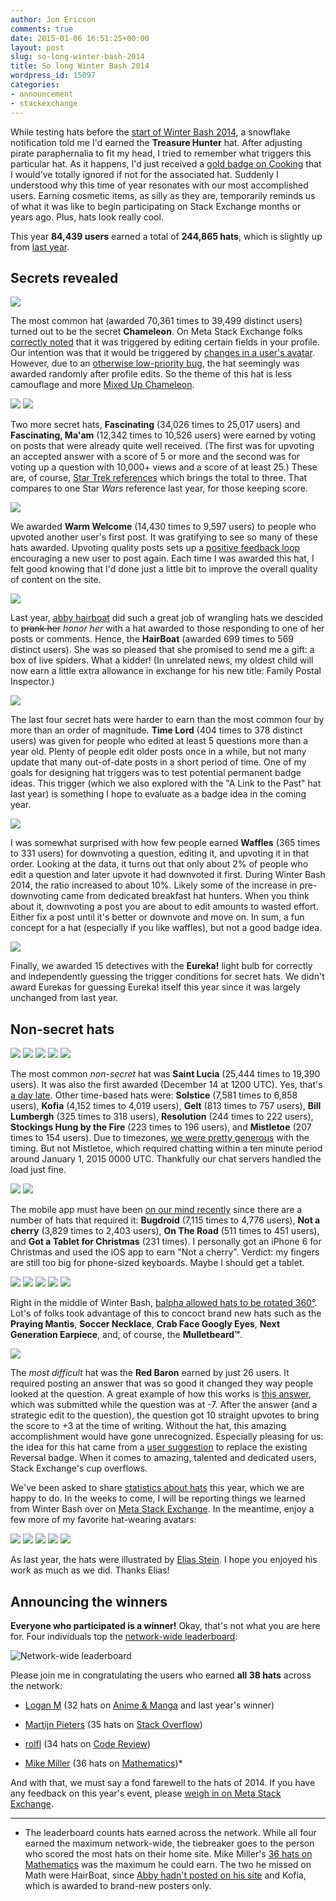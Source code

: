 ```yaml
---
author: Jon Ericson
comments: true
date: 2015-01-06 16:51:25+00:00
layout: post
slug: so-long-winter-bash-2014
title: So long Winter Bash 2014
wordpress_id: 15097
categories:
- announcement
- stackexchange
---
```


While testing hats before the [start of Winter Bash 2014](http://blog.stackoverflow.com/2014/12/winter-bash-2014/), a snowflake notification told me I'd earned the **Treasure Hunter** hat. After adjusting pirate paraphernalia to fit my head, I tried to remember what triggers this particular hat. As it happens, I'd just received a [gold badge on Cooking](http://cooking.stackexchange.com/help/badges/28/famous-question?userid=6292) that I would've totally ignored if not for the associated hat. Suddenly I understood why this time of year resonates with our most accomplished users. Earning cosmetic items, as silly as they are, temporarily reminds us of what it was like to begin participating on Stack Exchange months or years ago. Plus, hats look really cool.

This year **84,439 users** earned a total of **244,865 hats**, which is slightly up from [last year](http://blog.stackoverflow.com/2014/01/winter-bash-2013-wrap-up/).



## Secrets revealed



[![](http://i.stack.imgur.com/GHAlP.png?s=128)](http://programmers.stackexchange.com/users/40980/michaelt)

The most common hat (awarded 70,361 times to 39,499 distinct users) turned out to be the secret **Chameleon**. On Meta Stack Exchange folks [correctly noted](http://meta.stackexchange.com/a/245397/1438) that it was triggered by editing certain fields in your profile. Our intention was that it would be triggered by [changes in a user's avatar](http://chat.stackexchange.com/transcript/36?m=19067572#19067572). However, due to an [otherwise low-priority bug](http://meta.stackexchange.com/questions/242558/profile-image-incorrectly-marked-as-changed-when-editing-other-profile-informati), the hat seemingly was awarded randomly after profile edits. So the theme of this hat is less camouflage and more [Mixed Up Chameleon](https://www.youtube.com/watch?v=7ch1277quZo).

[![](http://i.stack.imgur.com/q5p2u.png?s=128)](http://meta.stackexchange.com/users/238586/the-guy-with-the-elf-hat) [![](http://i.stack.imgur.com/qbhfy.png?s=128)](http://math.stackexchange.com/users/78317/dustin)

Two more secret hats, **Fascinating** (34,026 times to 25,017 users) and **Fascinating, Ma'am** (12,342 times to 10,526 users) were earned by voting on posts that were already quite well received. (The first was for upvoting an accepted answer with a score of 5 or more and the second was for voting up a question with 10,000+ views and a score of at least 25.) These are, of course, [Star Trek references](http://scifi.stackexchange.com/questions/54861/is-spocks-use-of-fascinating-unique) which brings the total to three. That compares to one Star _Wars_ reference last year, for those keeping score.

[![](http://i.stack.imgur.com/O9zjM.png?s=128)](http://graphicdesign.stackexchange.com/users/2857/yisela)

We awarded **Warm Welcome** (14,430 times to 9,597 users) to people who upvoted another user's first post. It was gratifying to see so many of these hats awarded. Upvoting quality posts sets up a [positive feedback loop](http://www.wired.com/2011/06/ff_feedbackloop/all/) encouraging a new user to post again. Each time I was awarded this hat, I felt good knowing that I'd done just a little bit to improve the overall quality of content on the site.

[![](http://i.stack.imgur.com/huNhD.png?s=128)](http://sustainability.stackexchange.com/users/99/thelper)

Last year, [abby hairboat](http://stackexchange.com/users/463168/abby-hairboat) did such a great job of wrangling hats we descided to <strike>prank her</strike> _honor her_ with a hat awarded to those responding to one of her posts or comments. Hence, the **HairBoat** (awarded 699 times to 569 distinct users). She was so pleased that she promised to send me a gift: a box of live spiders. What a kidder! (In unrelated news, my oldest child will now earn a little extra allowance in exchange for his new title: Family Postal Inspector.)

[![](http://i.stack.imgur.com/XU6yU.png?s=128)](http://physics.stackexchange.com/users/25301/kyle-kanos)

The last four secret hats were harder to earn than the most common four by more than an order of magnitude. **Time Lord** (404 times to 378 distinct users) was given for people who edited at least 5 questions more than a year old. Plenty of people edit older posts once in a while, but not many update that many out-of-date posts in a short period of time. One of my goals for designing hat triggers was to test potential permanent badge ideas. This trigger (which we also explored with the "A Link to the Past" hat last year) is something I hope to evaluate as a badge idea in the coming year.

[![](http://i.stack.imgur.com/wqOkV.png?s=128)](http://cs.stackexchange.com/users/39/gilles)

I was somewhat surprised with how few people earned **Waffles** (365 times to 331 users) for downvoting a question, editing it, and upvoting it in that order. Looking at the data, it turns out that only about 2% of people who edit a question and later upvote it had downvoted it first. During Winter Bash 2014, the ratio increased to about 10%. Likely some of the increase in pre-downvoting came from dedicated breakfast hat hunters. When you think about it, downvoting a post you are about to edit amounts to wasted effort. Either fix a post until it's better or downvote and move on. In sum, a fun concept for a hat (especially if you like waffles), but not a good badge idea.

[![](http://i.stack.imgur.com/ucDjK.png?s=128)](http://meta.stackexchange.com/users/254929/airthomas)

Finally, we awarded 15 detectives with the **Eureka!** light bulb for correctly and independently guessing the trigger conditions for secret hats. We didn't award Eurekas for guessing Eureka! itself this year since it was largely unchanged from last year.



## Non-secret hats



[![](http://i.stack.imgur.com/FedG3.png?s=128)](http://meta.stackexchange.com/users/259214/nicael) [![](http://i.stack.imgur.com/uiiTA.png?s=128)](http://english.stackexchange.com/users/58761/medica) [![](http://i.stack.imgur.com/PNXnB.png?s=128)](http://codereview.stackexchange.com/users/23788/mats-mug) [![](http://i.stack.imgur.com/xxOK1.png?s=128)](http://programmers.stackexchange.com/users/81495/metafight) [![](http://i.stack.imgur.com/oV71H.png?s=128)](http://gaming.stackexchange.com/users/3936/private-pansy)

The most common _non-secret_ hat was **Saint Lucia** (25,444 times to 19,390 users). It was also the first awarded (December 14 at 1200 UTC). Yes, that's [a day late](http://meta.stackexchange.com/questions/245255/why-is-the-hat-called-st-lucia). Other time-based hats were: **Solstice** (7,581 times to 6,858 users), **Kofia** (4,152 times to 4,019 users), **Gelt** (813 times to 757 users), **Bill Lumbergh** (325 times to 318 users), **Resolution** (244 times to 222 users), **Stockings Hung by the Fire** (223 times to 196 users), and **Mistletoe** (207 times to 154 users). Due to timezones, [we were pretty generous](http://meta.stackexchange.com/questions/245122/why-didnt-or-did-i-or-some-other-user-get-a-hat-although-the-requirements-wer) with the timing. But not Mistletoe, which required chatting within a ten minute period around January 1, 2015 0000 UTC. Thankfully our chat servers handled the load just fine.

[![](http://i.stack.imgur.com/I8hFl.png?s=128)](http://meta.stackexchange.com/questions/246252/on-the-road-hat-is-americentric) [![](http://i.stack.imgur.com/zOYCi.png)](http://stackoverflow.com/users/2292812/m-z)

The mobile app must have been [on our mind recently](http://blog.stackoverflow.com/category/mobile/) since there are a number of hats that required it: **Bugdroid** (7,115 times to 4,776 users), **Not a cherry** (3,829 times to 2,403 users), **On The Road** (511 times to 451 users), and **Got a Tablet for Christmas** (231 times). I personally got an iPhone 6 for Christmas and used the iOS app to earn "Not a cherry". Verdict: my fingers are still too big for phone-sized keyboards. Maybe I should get a tablet.

[![](http://i.imgur.com/qcibM2k.png?s=128)](http://meta.stackexchange.com/users/209031/kylemit) [![](http://i.imgur.com/sD6deSZ.png?s=128)](http://meta.stackexchange.com/users/179335/carrie-kendall) [![](http://i.imgur.com/xmYkOLT.png?s=128)](http://meta.stackexchange.com/users/179335/carrie-kendall) [![](http://i.imgur.com/vBZS55b.png?s=128)](http://meta.stackexchange.com/users/179335/carrie-kendall) [![](http://i.imgur.com/Lw8Osza.png?s=128)](http://meta.stackexchange.com/users/179335/carrie-kendall)

Right in the middle of Winter Bash, [balpha allowed hats to be rotated 360°](http://meta.stackexchange.com/a/245795/1438). Lot's of folks took advantage of this to concoct brand new hats such as the **Praying Mantis**, **Soccer Necklace**, **Crab Face Googly Eyes**, **Next Generation Earpiece**, and, of course, the **Mulletbeard™**.

[![](http://i.stack.imgur.com/sBt3o.png?s=128&g=1)](http://stackoverflow.com/users/3155639/alexander-omara)

The _most difficult_ hat was the **Red Baron** earned by just 26 users. It required posting an answer that was so good it changed they way people looked at the question. A great example of how this works is [this answer](http://stackoverflow.com/a/27507191/1438), which was submitted while the question was at -7. After the answer (and a strategic edit to the question), the question got 10 straight upvotes to bring the score to +3 at the time of writing. Without the hat, this amazing accomplishment would have gone unrecognized. Especially pleasing for us: the idea for this hat came from a [user suggestion](http://meta.stackoverflow.com/a/277781/1438) to replace the existing Reversal badge. When it comes to amazing, talented and dedicated users, Stack Exchange's cup overflows.

We've been asked to share [statistics about hats](http://meta.stackexchange.com/questions/245680/collect-hat-stats-please) this year, which we are happy to do. In the weeks to come, I will be reporting things we learned from Winter Bash over on [Meta Stack Exchange](http://meta.stackexchange.com/questions/tagged/winterbash-2014). In the meantime, enjoy a few more of my favorite hat-wearing avatars:

[![](http://i.stack.imgur.com/JvOWd.png?s=128)](http://stackoverflow.com/users/17034/hans-passant) [![](http://i.stack.imgur.com/3oZAw.png?s=128)](http://stackoverflow.com/users/1221571/eran) [![](http://i.stack.imgur.com/EUz6d.png?s=128)](http://askubuntu.com/users/136381/rpi-awesomeness) [![](http://i.stack.imgur.com/ySu8F.png?s=128)](http://codereview.stackexchange.com/users/61256/richard)  [![](http://i.stack.imgur.com/T37yA.png?s=128)](http://meta.stackexchange.com/users/150214/fredley)

As last year, the hats were illustrated by [Elias Stein](http://www.eliasstein.com/). I hope you enjoyed his work as much as we did. Thanks Elias!



## Announcing the winners



**Everyone who participated is a winner!** Okay, that's not what you are here for. Four individuals top the [network-wide leaderboard](http://winterbash2014.stackexchange.com/leaderboard/network):

![Network-wide leaderboard](http://i.stack.imgur.com/EE1FO.png)

Please join me in congratulating the users who earned **all 38 hats** across the network:





  * [Logan M](http://anime.stackexchange.com/users/24/logan-m) (32 hats on [Anime & Manga](http://winterbash2014.stackexchange.com/leaderboard/anime.stackexchange.com) and last year's winner)


  * [Martijn Pieters](http://stackoverflow.com/users/100297/martijn-pieters) (35 hats on [Stack Overflow](http://winterbash2014.stackexchange.com/leaderboard/stackoverflow.com)) 


  * [rolfl](http://codereview.stackexchange.com/users/31503/rolfl) (34 hats on [Code Review](http://winterbash2014.stackexchange.com/leaderboard/codereview.stackexchange.com))


  * [Mike Miller](http://math.stackexchange.com/users/98602/mike-miller) (36 hats on [Mathematics](http://winterbash2014.stackexchange.com/leaderboard/math.stackexchange.com))*



And with that, we must say a fond farewell to the hats of 2014. If you have any feedback on this year's event, please [weigh in on Meta Stack Exchange](http://meta.stackexchange.com/questions/246533/winter-bash-closing-remarks-ideas-for-next-year).



* * *



* The leaderboard counts hats earned across the network. While all four earned the maximum network-wide, the tiebreaker goes to the person who scored the most hats on their home site. Mike Miller's [36 hats on Mathematics](http://winterbash2014.stackexchange.com/leaderboard/math.stackexchange.com) was the maximum he could earn. The two he missed on Math were HairBoat, since [Abby hadn't posted on his site](http://math.stackexchange.com/users/14167/abby-hairboat) and Kofia, which is awarded to brand-new posters only.

